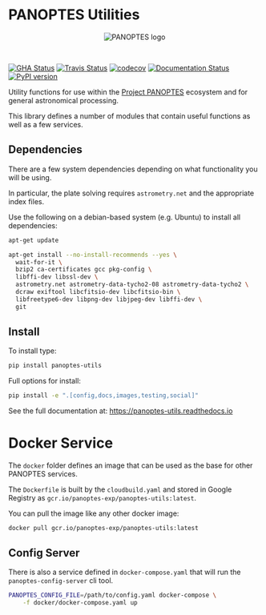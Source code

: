PANOPTES Utilities
==================

<p align="center">
<img src="https://projectpanoptes.org/uploads/2018/12/16/pan-logo.png" alt="PANOPTES logo" />
</p>
<br>

[![GHA Status](https://img.shields.io/endpoint.svg?url=https%3A%2F%2Factions-badge.atrox.dev%2Fpanoptes%2Fpanoptes-utils%2Fbadge%3Fref%3Ddevelop&style=flat)](https://actions-badge.atrox.dev/panoptes/panoptes-utils/goto?ref=develop) [![Travis Status](https://travis-ci.com/panoptes/panoptes-utils.svg?branch=develop)](https://travis-ci.com/panoptes/panoptes-utils) [![codecov](https://codecov.io/gh/panoptes/panoptes-utils/branch/develop/graph/badge.svg)](https://codecov.io/gh/panoptes/panoptes-utils) [![Documentation Status](https://readthedocs.org/projects/panoptes-utils/badge/?version=latest)](https://panoptes-utils.readthedocs.io/en/latest/?badge=latest) [![PyPI version](https://badge.fury.io/py/panoptes-utils.svg)](https://badge.fury.io/py/panoptes-utils)

Utility functions for use within the [Project PANOPTES](https://projectpanoptes.org) ecosystem and for general astronomical processing.

This library defines a number of modules that contain useful functions as well as a few services.

Dependencies
------------

There are a few system dependencies depending on what functionality you will be using.

In particular, the plate solving requires `astrometry.net` and the appropriate index files.

Use the following on a debian-based system (e.g. Ubuntu) to install all dependencies:

```bash
apt-get update

apt-get install --no-install-recommends --yes \
  wait-for-it \
  bzip2 ca-certificates gcc pkg-config \
  libffi-dev libssl-dev \
  astrometry.net astrometry-data-tycho2-08 astrometry-data-tycho2 \
  dcraw exiftool libcfitsio-dev libcfitsio-bin \
  libfreetype6-dev libpng-dev libjpeg-dev libffi-dev \
  git
```

Install
-------

To install type:

```bash
pip install panoptes-utils
```

Full options for install:

```bash
pip install -e ".[config,docs,images,testing,social]"
```

See the full documentation at: https://panoptes-utils.readthedocs.io

Docker Service
==============

The `docker` folder defines an image that can be used as the base for other  
PANOPTES services.

The `Dockerfile` is built by the `cloudbuild.yaml` and stored in Google  
Registry as `gcr.io/panoptes-exp/panoptes-utils:latest`.

You can pull the image like any other docker image:

```
docker pull gcr.io/panoptes-exp/panoptes-utils:latest
```

Config Server
-------------

There is also a service defined in `docker-compose.yaml` that will run the
`panoptes-config-server` cli tool.

```bash
PANOPTES_CONFIG_FILE=/path/to/config.yaml docker-compose \
    -f docker/docker-compose.yaml up
```
